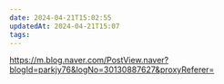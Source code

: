 ```yaml
---
date: 2024-04-21T15:02:55
updatedAt: 2024-04-21T15:07
tags: 
---
```

https://m.blog.naver.com/PostView.naver?blogId=parkjy76&logNo=30130887627&proxyReferer=
